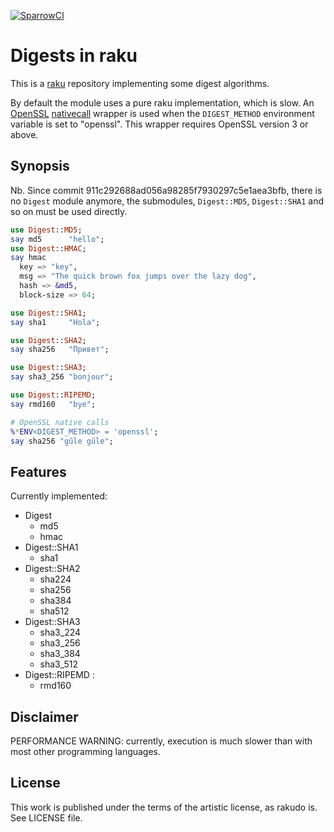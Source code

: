 [![SparrowCI](https://ci.sparrowhub.io/project/gh-grondilu-libdigest-raku/badge)](https://ci.sparrowhub.io)
# Digests in raku

This is a [raku](https://raku.org/) repository implementing some digest
algorithms.

By default the module uses a pure raku implementation, which is slow.  An
[OpenSSL](http://www.openssl.org)
[nativecall](https://docs.raku.org/language/nativecall) wrapper is used when
the `DIGEST_METHOD` environment variable is set to "openssl".  This wrapper
requires OpenSSL version 3 or above.

## Synopsis

Nb.  Since commit 911c292688ad056a98285f7930297c5e1aea3bfb,
there is no `Digest` module anymore, the submodules, `Digest::MD5`, `Digest::SHA1` and
so on must be used directly.

```raku
use Digest::MD5;
say md5      "hello";
use Digest::HMAC;
say hmac
  key => "key",
  msg => "The quick brown fox jumps over the lazy dog", 
  hash => &md5,
  block-size => 64;

use Digest::SHA1;
say sha1     "Hola";

use Digest::SHA2;
say sha256   "Привет"; 

use Digest::SHA3;
say sha3_256 "bonjour";

use Digest::RIPEMD;
say rmd160   "bye";

# OpenSSL native calls
%*ENV<DIGEST_METHOD> = 'openssl';
say sha256 "gűle gűle";
```
    
## Features

Currently implemented:

* Digest
  - md5
  - hmac
* Digest::SHA1
  - sha1
* Digest::SHA2
  - sha224
  - sha256
  - sha384
  - sha512
* Digest::SHA3
  - sha3\_224
  - sha3\_256
  - sha3\_384
  - sha3\_512
* Digest::RIPEMD :
  - rmd160

## Disclaimer

PERFORMANCE WARNING: currently, execution is much slower than with most other programming languages.

## License

This work is published under the terms of the artistic license, as rakudo is.
See LICENSE file.

